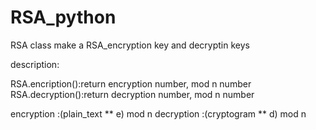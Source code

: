 # RSA_python

RSA class make a RSA_encryption key and decryptin keys

description:

  RSA.encription():return encryption number, mod n number
  RSA.decryption():return decryption number, mod n number
  
  encryption :(plain_text ** e) mod n
  decryption :(cryptogram ** d) mod n
